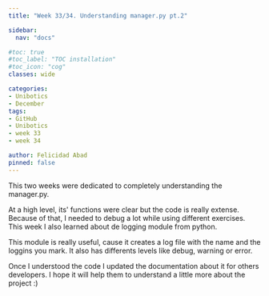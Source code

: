 ```yaml
---
title: "Week 33/34. Understanding manager.py pt.2"

sidebar:
  nav: "docs"

#toc: true
#toc_label: "TOC installation"
#toc_icon: "cog"
classes: wide

categories:
- Unibotics
- December
tags:
- GitHub
- Unibotics
- week 33
- week 34

author: Felicidad Abad
pinned: false
---
```



This two weeks were dedicated to completely understanding the manager.py.

At a high level, its' functions were clear but the code is really extense. Because of that, I needed to debug a lot while using different exercises. This week I also learned about de logging module from python.

This module is really useful, cause it creates a log file with the name and the loggins you mark. It also has differents levels like debug, warning or error.

Once I understood the code I updated the documentation about it for others developers. I hope it will help them to understand a little more about the project :) 
